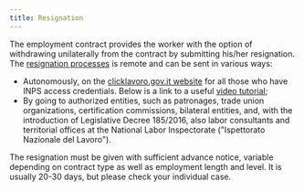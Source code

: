 ```yaml
---
title: Resignation
---
```

The employment contract provides the worker with the option of withdrawing unilaterally from the
contract by submitting his/her resignation. The [resignation processes](https://www.cliclavoro.gov.it/Cittadini/Pagine/Adempimenti.aspx)
is remote and can be sent in various ways:

- Autonomously, on the [clicklavoro.gov.it website](http://clicklavoro.gov.it) for all those who 
  have INPS access credentials. Below is a link to a useful
  [video tutorial](https://youtu.be/02yuLr7-h_E);
- By going to authorized entities, such as patronages, trade union organizations, certification
  commissions, bilateral entities, and, with the introduction of Legislative Decree 185/2016, also 
  labor consultants and territorial offices at the National Labor Inspectorate ("Ispettorato
  Nazionale del Lavoro").

The resignation must be given with sufficient advance notice, variable depending on contract type as
well as employment length and level. It is usually 20-30 days, but please check your individual 
case.
